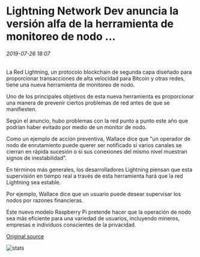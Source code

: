 # Lightning Network Dev anuncia la versión alfa de la herramienta de monitoreo de nodo ...

###### 2019-07-26 18:07

La Red Lightning, un protocolo blockchain de segunda capa diseñado para proporcionar transacciones de alta velocidad para Bitcoin y otras redes, tiene una nueva herramienta de monitoreo de nodo.

Uno de los principales objetivos de esta nueva herramienta es proporcionar una manera de prevenir ciertos problemas de red antes de que se manifiesten.

Según el anuncio, hubo problemas con la red punto a punto este año que podrían haber evitado por medio de un monitor de nodo.

Como un ejemplo de acción preventiva, Wallace dice que "un operador de nodo de enrutamiento puede querer ser notificado si varios canales se cierran en rápida sucesión o si sus conexiones del mismo nivel muestran signos de inestabilidad".

En términos más generales, los desarrolladores Lightning piensan que esta supervisión en tiempo real a través de esta herramienta hará que la red Lightning sea estable.

Por ejemplo, Wallace dice que un usuario puede desear supervisar los nodos por razones financieras.

Este nuevo modelo Raspberry Pi pretende hacer que la operación de nodo sea más eficiente para una variedad de usuarios, incluyendo mineros, empresas e individuos conscientes de la privacidad.

[Original source](https://cointelegraph.com/news/lightning-network-dev-announces-alpha-version-of-node-monitoring-tool)

![stats](https://c.statcounter.com/11760860/0/a89fa40b/1/ "stats")
